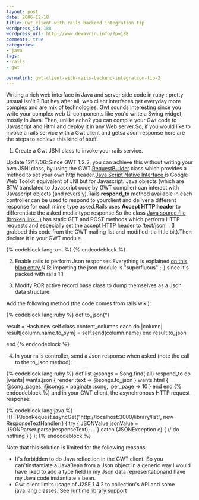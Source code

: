 ```yaml
--- 
layout: post
date: 2006-12-18
title: Gwt client with rails backend integration tip
wordpress_id: 188
wordpress_url: http://www.dewavrin.info/?p=188
comments: true
categories: 
- java
tags:
- rails
- gwt

permalink: gwt-client-with-rails-backend-integration-tip-2
---
```

<p>
Writing a rich web interface in Java and server side code in ruby : pretty unsual isn'it ? But hey after all, web client interfaces get everyday more complex and are mix of technologies. Gwt sounds interesting since you write your complex web UI components like you'd write a Swing widget, mostly in Java. 
Then, unlike echo2  you can compile your Gwt code to Javascript and Html and deploy it in any Web server.So, if you would like to invoke a rails service with a Gwt client and getsa Json response here are the steps to achieve this kind of stuff.
</p>

1) Create a Gwt JSNI class to invoke your rails service.

Update 12/17/06: Since GWT 1.2.2, you can achieve this without writing your own JSNI class, by using the GWT [RequestBuilder](http://code.google.com/webtoolkit/documentation/com.google.gwt.http.client.RequestBuilder.html) class which provides a method to set your own http header.[Java Script Native Interface ](http://code.google.com/webtoolkit/documentation/com.google.gwt.doc.DeveloperGuide.JavaScriptNativeInterface.html) is Google Web Toolkit equivalent of JNI but for Javascript. Java objects (which are BTW translated to Javascript code by GWT compiler) can interact with Javascript objects (and reversly).Rails **respond_to** method available in each controller can be used to respond to yourclient and deliver a different response for each mime type asked.Rails uses **Accept HTTP header** to differentiate the asked media type response.So the class [Java source file (broken link...)](http://www.dewavrin.info/code/HTTPJsonRequest.java) has static GET and POST methods which perform HTTP requests and especially set the accept HTTP header to 'text/json' . 
(I grabbed this code from the GWT mailing list and modified it a little bit).Then declare it in your GWT module.

{% codeblock lang:xml %}
<inherits name="biz.dewavrin.net.HTTPJsonRequest" />
{% endcodeblock %}

2) Enable rails to perform Json responses.Everything is explained [on this blog entry.](http://superfluo.org/blojsom/blog/pic/devel/2006/06/21/How-to-register-a-new-MIME-type-in-Rails.html)N.B: importing the json module is "superfluous" ;-) since it's packed with rails 1.1

3) Modify ROR active record base class to dump themselves as a Json data structure.

Add the following method (the code comes from rails wiki):

{% codeblock lang:ruby %}
def to_json(*)
 
  result = Hash.new
  self.class.content_columns.each do |column|
    result[column.name.to_sym] = self.send(column.name)
  end
  result.to_json
 
end
{% endcodeblock %}

4) In your rails controller, send a Json response when asked (note the call to the to_json method):

{% codeblock lang:ruby %}
def list
  @songs = Song.find(:all)
  respond_to do |wants|
    wants.json {
       render :text => @songs.to_json
    }
    wants.html {
        @song_pages, @songs = paginate :song, :per_page =&gt; 10
    }
  end
end
{% endcodeblock %}
and in your GWT client, the asynchronous HTTP request-response:

{% codeblock lang:java %}
 HTTPJsonRequest.asyncGet("http://localhost:3000/library/list", new ResponseTextHandler() {
        try { JSONValue jsonValue = JSONParser.parse(responseText); ... }
        catch (JSONException e) { // do nothing } 
 } );
{% endcodeblock %}

Note that this solution is limited for the following reasons:
- It's forbidden to do Java reflection in the GWT client. So you can'tinstantiate a JavaBean from a Json object in a generic way.I would have liked to add a type field in my Json data representationand have my Java code instantiate a bean.
- Gwt client limits usage of J2SE 1.4.2 to collection's API and some java.lang classes. See  [runtime library support](http://code.google.com/webtoolkit/documentation/com.google.gwt.doc.DeveloperGuide.Fundamentals.JavaToJavaScriptCompiler.JavaRuntimeSupport.html)
